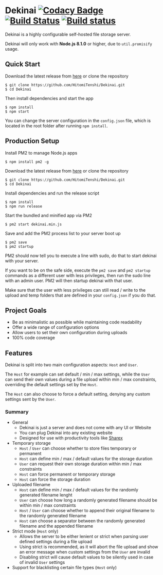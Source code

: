 # Dekinai [![Codacy Badge](https://api.codacy.com/project/badge/Coverage/eab00b1242e84e65b130e58b082ae1c6)](https://www.codacy.com/app/johann.rekowski/Dekinai?utm_source=github.com&utm_medium=referral&utm_content=HitomiTenshi/Dekinai&utm_campaign=Badge_Coverage) [![Build Status](https://travis-ci.org/HitomiTenshi/Dekinai.svg?branch=master)](https://travis-ci.org/HitomiTenshi/Dekinai) [![Build status](https://ci.appveyor.com/api/projects/status/grse53o3jc48jrhx/branch/master?svg=true)](https://ci.appveyor.com/project/HitomiTenshi/dekinai/branch/master)
Dekinai is a highly configurable self-hosted file storage server.

Dekinai will only work with **Node.js 8.1.0** or higher, due to `util.promisify` usage.

## Quick Start

Download the latest release from [here](https://github.com/HitomiTenshi/Dekinai/releases/latest) or clone the repository
```
$ git clone https://github.com/HitomiTenshi/Dekinai.git
$ cd Dekinai
```

Then install dependencies and start the app
```
$ npm install
$ npm start
```

You can change the server configuration in the `config.json` file, which is located in the root folder after running `npm install`.

## Production Setup

Install PM2 to manage Node.js apps
```
$ npm install pm2 -g
```

Download the latest release from [here](https://github.com/HitomiTenshi/Dekinai/releases/latest) or clone the repository
```
$ git clone https://github.com/HitomiTenshi/Dekinai.git
$ cd Dekinai
```

Install dependencies and run the release script
```
$ npm install
$ npm run release
```

Start the bundled and minified app via PM2
```
$ pm2 start dekinai.min.js
```

Save and add the PM2 process list to your server boot up
```
$ pm2 save
$ pm2 startup
```

PM2 should now tell you to execute a line with sudo, do that to start dekinai with your server.

If you want to be on the safe side, execute the `pm2 save` and `pm2 startup` commands as a different user with less privileges, then run the sudo line with an admin user. PM2 will then startup dekinai with that user.

Make sure that the user with less privileges can still read / write to the upload and temp folders that are defined in your `config.json` if you do that.

## Project Goals
- Be as minimalistic as possible while maintaining code readability
- Offer a wide range of configuration options
- Allow users to set their own configuration during uploads
- 100% code coverage

## Features
Dekinai is split into two main configuration aspects: `Host` and `User`.

The `Host` for example can set default / min / max settings, while the `User` can send their own values during a file upload within min / max constraints, overriding the default settings set by the `Host`.

The `Host` can also choose to force a default setting, denying any custom settings sent by the `User`.

### Summary
- General
  - Dekinai is just a server and does not come with any UI or Website
  - You can plug Dekinai into any existing website
  - Designed for use with productivity tools like [Sharex](https://getsharex.com/)
- Temporary storage
  - `Host` / `User` can choose whether to store files temporary or permanent
  - `Host` can define min / max / default values for the storage duration
  - `User` can request their own storage duration within min / max constraints
  - `Host` can force permanent or temporary storage
  - `Host` can force the storage duration
- Uploaded filename
  - `Host` can define min / max / default values for the randomly generated filename lenght
  - `User` can choose how long a randomly generated filename should be within min / max constraints
  - `Host` / `User` can choose whether to append their original filename to the randomly generated filename
  - `Host` can choose a separator between the randomly generated filename and the appended filename
- Strict mode (`Host` only)
  - Allows the server to be either lenient or strict when parsing user defined settings during a file upload
  - Using strict is recommended, as it will abort the file upload and show an error message when custom settings from the `User` are invalid
  - Disabling strict will cause default values to be silently used in case of invalid `User` settings
- Support for blacklisting certain file types (`Host` only)
